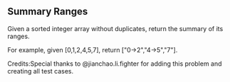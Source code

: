 

Summary Ranges 
---


Given a sorted integer array without duplicates, return the summary of its ranges.


For example, given [0,1,2,4,5,7], return ["0->2","4->5","7"].


Credits:Special thanks to @jianchao.li.fighter for adding this problem and creating all test cases.

